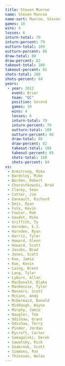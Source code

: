 ```yaml
---
title: Steven Munroe
name: Steven Munroe
name-sort: Munroe, Steven
games: 10
wins: 4
losses: 6
inturn-total: 79
inturn-percent: 79
outturn-total: 109
outturn-percent: 86
draw-total: 80
draw-percent: 82
takeout-total: 108
takeout-percent: 85
shots-total: 188
shots-percent: 84
years:
 - year: 2012
   event: Brier
   team: "QC"
   position: Second
   games: 10
   wins: 4
   losses: 6
   inturn-total: 79
   inturn-percent: 79
   outturn-total: 109
   outturn-percent: 86
   draw-total: 80
   draw-percent: 82
   takeout-total: 108
   takeout-percent: 85
   shots-total: 188
   shots-percent: 84
vs:
 - Armstrong, Mike
 - Bardsley, Mike
 - Borden, Robert
 - Chorostkowski, Brad
 - Clarey, Sean
 - Cotter, Jim
 - Daneault, Richard
 - Deis, Ryan
 - Folk, Kevin
 - Fowler, Rob
 - Gaudet, Mike
 - Griffith, Ty
 - Harnden, E.J.
 - Harnden, Ryan
 - Harris, Tyler
 - Howard, Glenn
 - Howard, Scott
 - Jacobs, Brad
 - Jones, Scott
 - Koe, Jamie
 - Koe, Kevin
 - Laing, Brent
 - Lang, Tyler
 - Lyburn, Allan
 - MacDonald, Blake
 - MacKenzie, Tyler
 - Manners, Scott
 - McCann, Andy
 - McDermaid, Donald
 - Middaugh, Wayne
 - Murphy, Jamie
 - Naugler, Tom
 - Odishaw, Grant
 - Odishaw, Terry
 - Pinder, Jordan
 - Rycroft, Carter
 - Samagalski, Derek
 - Sawatsky, Rick
 - Seabrook, Scott
 - Simmons, Pat
 - Thiessen, Nolan
---
```

